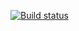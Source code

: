 [![Build status](https://ci.appveyor.com/api/projects/status/xdmjnbrhfa5xy048?svg=true)](https://ci.appveyor.com/project/NastyaImp/aqa2-3-2)
